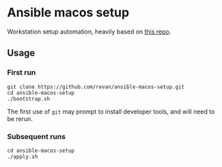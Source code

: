 # Ansible macos setup
Workstation setup automation, heavily based on [this repo](https://github.com/TalkingQuickly/ansible-osx-setup).

## Usage

### First run

```
git clone https://github.com/revan/ansible-macos-setup.git
cd ansible-macos-setup
./bootstrap.sh
```

The first use of `git` may prompt to install developer tools, and will need to be rerun.

### Subsequent runs

```
cd ansible-macos-setup
./apply.sh
```

